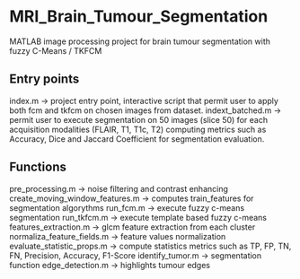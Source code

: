 # MRI_Brain_Tumour_Segmentation
MATLAB image processing project for brain tumour segmentation with fuzzy C-Means / TKFCM

## Entry points
index.m -> project entry point, interactive script that permit user to apply both fcm and tkfcm on chosen images from dataset.
indext_batched.m -> permit user to execute segmentation on 50 images (slice 50) for each acquisition modalities (FLAIR, T1, T1c, T2) computing metrics such as Accuracy, Dice and Jaccard Coefficient for segmentation evaluation.

## Functions
pre_processing.m -> noise filtering and contrast enhancing 
create_moving_window_features.m -> computes train_features for segmentation algorythms
run_fcm.m -> execute fuzzy c-means segmentation
run_tkfcm.m -> execute template based fuzzy c-means
features_extraction.m -> glcm feature extraction from each cluster
normaliza_feature_fields.m -> feature values normalization
evaluate_statistic_props.m -> compute statistics metrics such as TP, FP, TN, FN, Precision, Accuracy, F1-Score
identify_tumor.m -> segmentation function
edge_detection.m -> highlights tumour edges
